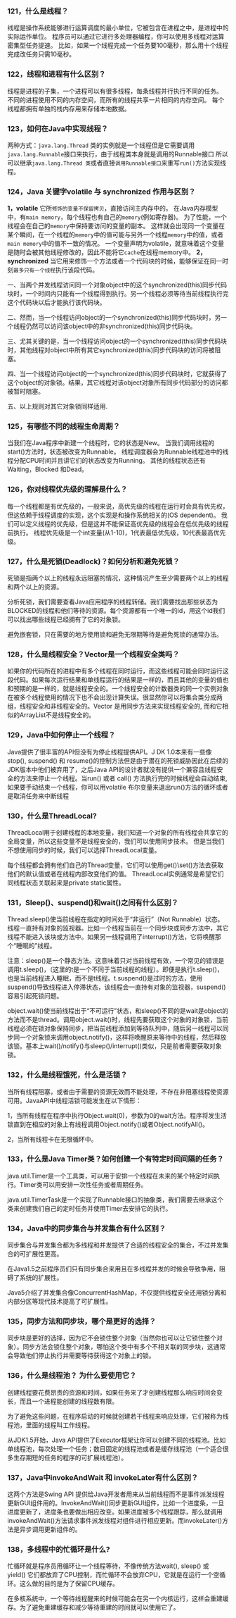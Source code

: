 ### 121，什么是线程？
  线程是操作系统能够进行运算调度的最小单位，它被包含在进程之中，是进程中的实际运作单位。
  程序员可以通过它进行多处理器编程，你可以使用多线程对运算密集型任务提速。
  比如，如果一个线程完成一个任务要100毫秒，那么用十个线程完成改任务只需10毫秒。

### 122，线程和进程有什么区别？

  线程是进程的子集，一个进程可以有很多线程，每条线程并行执行不同的任务。
  不同的进程使用不同的内存空间，而所有的线程共享一片相同的内存空间。
  每个线程都拥有单独的栈内存用来存储本地数据。

### 123，如何在Java中实现线程？

  两种方式：`java.lang.Thread` 类的实例就是一个线程但是它需要调用`java.lang.Runnable`接口来执行，由于线程类本身就是调用的Runnable接口
  所以可以继承`java.lang.Thread 类`或者直接`调用Runnable接口`来重写`run()`方法实现线程。

### 124，Java 关键字volatile 与 synchronized 作用与区别？

  **1，volatile**
  它所`修饰的变量不保留拷贝`，直接访问主内存中的。
  在Java内存模型中，有`main memory`，每个线程也有自己的`memory`(例如寄存器)。
  为了性能，一个线程会在自己的`memory`中保持要访问的变量的副本。
  这样就会出现同一个变量在某个瞬间，在一个线程的`memory`中的值可能与另外一个线程`memory`中的值，或者`main memory`中的值不一致的情况。
  一个变量声明为volatile，就意味着这个变量是随时会被其他线程修改的，因此不能将它`cache`在线程memory中。
  **2，synchronized**
  当它用来修饰一个方法或者一个代码块的时候，能够保证在同一时刻`最多只有一个线程`执行该段代码。

  一、当两个并发线程访问同一个对象object中的这个synchronized(this)同步代码块时，一个时间内只能有一个线程得到执行。另一个线程必须等待当前线程执行完这个代码块以后才能执行该代码块。

  二、然而，当一个线程访问object的一个synchronized(this)同步代码块时，另一个线程仍然可以访问该object中的非synchronized(this)同步代码块。

  三、尤其关键的是，当一个线程访问object的一个synchronized(this)同步代码块时，其他线程对object中所有其它synchronized(this)同步代码块的访问将被阻塞。

  四、当一个线程访问object的一个synchronized(this)同步代码块时，它就获得了这个object的对象锁。结果，其它线程对该object对象所有同步代码部分的访问都被暂时阻塞。

  五、以上规则对其它对象锁同样适用.

### 125，有哪些不同的线程生命周期？

  当我们在Java程序中新建一个线程时，它的状态是New。
  当我们调用线程的start()方法时，状态被改变为Runnable。
  线程调度器会为Runnable线程池中的线程分配CPU时间并且讲它们的状态改变为Running。
  其他的线程状态还有Waiting，Blocked 和Dead。

### 126，你对线程优先级的理解是什么？

  每一个线程都是有优先级的，一般来说，高优先级的线程在运行时会具有优先权，但这依赖于线程调度的实现，这个实现是和操作系统相关的(OS dependent)。
  我们可以定义线程的优先级，但是这并不能保证高优先级的线程会在低优先级的线程前执行。
  线程优先级是一个int变量(从1-10)，1代表最低优先级，10代表最高优先级。

### 127，什么是死锁(Deadlock)？如何分析和避免死锁？

  死锁是指两个以上的线程永远阻塞的情况，这种情况产生至少需要两个以上的线程和两个以上的资源。

  分析死锁，我们需要查看Java应用程序的线程转储。我们需要找出那些状态为BLOCKED的线程和他们等待的资源。每个资源都有一个唯一的id，用这个id我们可以找出哪些线程已经拥有了它的对象锁。

  避免嵌套锁，只在需要的地方使用锁和避免无限期等待是避免死锁的通常办法。

### 128，什么是线程安全？Vector是一个线程安全类吗？

  如果你的代码所在的进程中有多个线程在同时运行，而这些线程可能会同时运行这段代码。如果每次运行结果和单线程运行的结果是一样的，而且其他的变量的值也和预期的是一样的，就是线程安全的。一个线程安全的计数器类的同一个实例对象在被多个线程使用的情况下也不会出现计算失误。很显然你可以将集合类分成两组，线程安全和非线程安全的。Vector 是用同步方法来实现线程安全的, 而和它相似的ArrayList不是线程安全的。

### 129，Java中如何停止一个线程？

  Java提供了很丰富的API但没有为停止线程提供API。J
  DK 1.0本来有一些像stop(), suspend() 和 resume()的控制方法但是由于潜在的死锁威胁因此在后续的JDK版本中他们被弃用了，之后Java API的设计者就没有提供一个兼容且线程安全的方法来停止一个线程。当run() 或者 call() 方法执行完的时候线程会自动结束,如果要手动结束一个线程，你可以用volatile 布尔变量来退出run()方法的循环或者是取消任务来中断线程

### 130，什么是ThreadLocal?

  ThreadLocal用于创建线程的本地变量，我们知道一个对象的所有线程会共享它的全局变量，所以这些变量不是线程安全的，我们可以使用同步技术。
  但是当我们不想使用同步的时候，我们可以选择ThreadLocal变量。

  每个线程都会拥有他们自己的Thread变量，它们可以使用get()\set()方法去获取他们的默认值或者在线程内部改变他们的值。
  ThreadLocal实例通常是希望它们同线程状态关联起来是private static属性。

### 131，Sleep()、suspend()和wait()之间有什么区别？

  Thread.sleep()使当前线程在指定的时间处于“非运行”（Not Runnable）状态。线程一直持有对象的监视器。比如一个线程当前在一个同步块或同步方法中，其它线程不能进入该块或方法中。如果另一线程调用了interrupt()方法，它将唤醒那个“睡眠的”线程。

  注意：sleep()是一个静态方法。这意味着只对当前线程有效，一个常见的错误是调用t.sleep()，（这里的t是一个不同于当前线程的线程）。即便是执行t.sleep()，也是当前线程进入睡眠，而不是t线程。t.suspend()是过时的方法，使用suspend()导致线程进入停滞状态，该线程会一直持有对象的监视器，suspend()容易引起死锁问题。

  object.wait()使当前线程出于“不可运行”状态，和sleep()不同的是wait是object的方法而不是thread。调用object.wait()时，线程先要获取这个对象的对象锁，当前线程必须在锁对象保持同步，把当前线程添加到等待队列中，随后另一线程可以同步同一个对象锁来调用object.notify()，这样将唤醒原来等待中的线程，然后释放该锁。基本上wait()/notify()与sleep()/interrupt()类似，只是前者需要获取对象锁。

### 132，什么是线程饿死，什么是活锁？

  当所有线程阻塞，或者由于需要的资源无效而不能处理，不存在非阻塞线程使资源可用。JavaAPI中线程活锁可能发生在以下情形：

  1，当所有线程在程序中执行Object.wait(0)，参数为0的wait方法。程序将发生活锁直到在相应的对象上有线程调用Object.notify()或者Object.notifyAll()。

  2，当所有线程卡在无限循环中。

### 133，什么是Java Timer类？如何创建一个有特定时间间隔的任务？
  java.util.Timer是一个工具类，可以用于安排一个线程在未来的某个特定时间执行。Timer类可以用安排一次性任务或者周期任务。

  java.util.TimerTask是一个实现了Runnable接口的抽象类，我们需要去继承这个类来创建我们自己的定时任务并使用Timer去安排它的执行。

### 134，Java中的同步集合与并发集合有什么区别？
  同步集合与并发集合都为多线程和并发提供了合适的线程安全的集合，不过并发集合的可扩展性更高。

  在Java1.5之前程序员们只有同步集合来用且在多线程并发的时候会导致争用，阻碍了系统的扩展性。

  Java5介绍了并发集合像ConcurrentHashMap，不仅提供线程安全还用锁分离和    内部分区等现代技术提高了可扩展性。

### 135，同步方法和同步块，哪个是更好的选择？
  同步块是更好的选择，因为它不会锁住整个对象（当然你也可以让它锁住整个对象）。同步方法会锁住整个对象，哪怕这个类中有多个不相关联的同步块，这通常会导致他们停止执行并需要等待获得这个对象上的锁。

### 136，什么是线程池？ 为什么要使用它？
  创建线程要花费昂贵的资源和时间，如果任务来了才创建线程那么响应时间会变长，而且一个进程能创建的线程数有限。

  为了避免这些问题，在程序启动的时候就创建若干线程来响应处理，它们被称为线程池，里面的线程叫工作线程。

  从JDK1.5开始，Java API提供了Executor框架让你可以创建不同的线程池。比如单线程池，每次处理一个任务；数目固定的线程池或者是缓存线程池（一个适合很多生存期短的任务的程序的可扩展线程池）。

### 137，Java中invokeAndWait 和 invokeLater有什么区别？
  这两个方法是Swing API 提供给Java开发者用来从当前线程而不是事件派发线程更新GUI组件用的。InvokeAndWait()同步更新GUI组件，比如一个进度条，一旦进度更新了，进度条也要做出相应改变。如果进度被多个线程跟踪，那么就调用invokeAndWait()方法请求事件派发线程对组件进行相应更新。而invokeLater()方法是异步调用更新组件的。

### 138，多线程中的忙循环是什么?
  忙循环就是程序员用循环让一个线程等待，不像传统方法wait(), sleep() 或 yield() 它们都放弃了CPU控制，而忙循环不会放弃CPU，它就是在运行一个空循环。这么做的目的是为了保留CPU缓存。

  在多核系统中，一个等待线程醒来的时候可能会在另一个内核运行，这样会重建缓存。为了避免重建缓存和减少等待重建的时间就可以使用它了。
